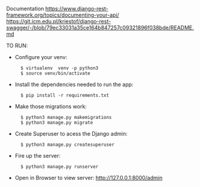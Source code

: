 Documentation
https://www.django-rest-framework.org/topics/documenting-your-api/
https://git.icm.edu.pl/kriestof/django-rest-swagger/-/blob/79ec33031a35ce164b847257c09321896f038bde/README.md

TO RUN:
- Configure your venv:
  ```
    $ virtualenv  venv -p python3
    $ source venv/bin/activate
  ```
- Install the dependencies needed to run the app:

   ```
     $ pip install -r requirements.txt
   ```
- Make those migrations work:
  ```
    $ python3 manage.py makemigrations
    $ python3 manage.py migrate
  ```
- Create Superuser to acess the Django admin:
  ```
    $ python3 manage.py createsuperuser
  ```
- Fire up the server:
  ```
    $ python3 manage.py runserver
  ```
- Open in Browser to view server:
  http://127.0.0.1:8000/admin